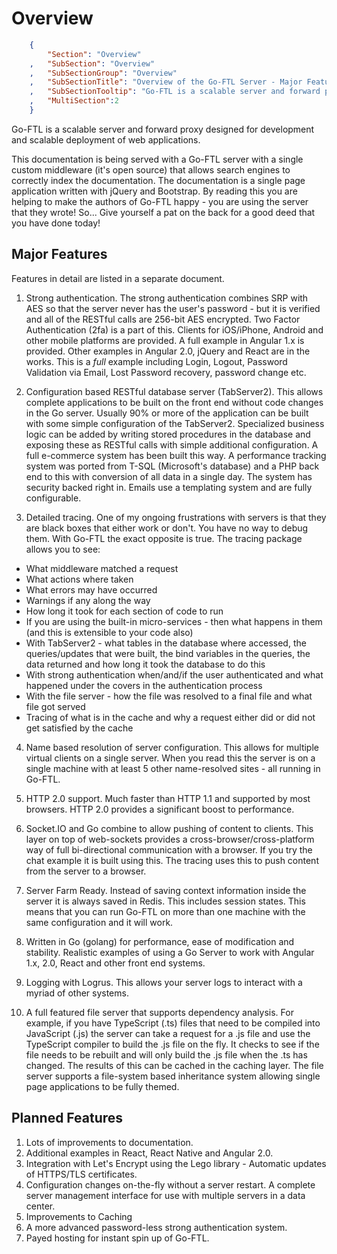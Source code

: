Overview
========
``` JSON
	{
		"Section": "Overview"
	,	"SubSection": "Overview"
	,	"SubSectionGroup": "Overview"
	,	"SubSectionTitle": "Overview of the Go-FTL Server - Major Features"
	,	"SubSectionTooltip": "Go-FTL is a scalable server and forward proxy designed for development and scalable deployment of web applications."
	, 	"MultiSection":2
	}
```

Go-FTL is a scalable server and forward proxy designed for development and scalable deployment of web applications.

This documentation is being served with a Go-FTL server with a single custom middleware (it's open source) that allows search engines to correctly index the documentation.
The documentation is a single page application written with jQuery and Bootstrap.   By reading this you are helping to make the authors of Go-FTL happy - you are using
the server that they wrote!  So... Give yourself a pat on the back for a good deed that you have done today!

Major Features
--------------

Features in detail are listed in a separate document.

1. Strong authentication.  The strong authentication combines SRP with AES so that the server never has the user's password - but it is verified and all of the RESTful calls are 256-bit AES encrypted.  Two Factor Authentication (2fa) is a part of this.  Clients for iOS/iPhone, Android and other mobile platforms are provided.   A full example in Angular 1.x is provided.  Other examples in Angular 2.0, jQuery and React are in the works.  This is a *full* example including Login, Logout, Password Validation via Email, Lost Password recovery, password change etc.

2. Configuration based RESTful database server (TabServer2).  This allows complete applications to be built on the front end without code changes in the Go server.   Usually 90% or more of the application can be built with some simple configuration of the TabServer2.  Specialized business logic can be added by writing stored procedures in the database and exposing these as RESTful calls with simple additional configuration.  A full e-commerce system has been built this way.  A performance tracking system was ported from T-SQL (Microsoft's database) and a PHP back end to this with conversion of all data in a single day.   The system has security backed right in.
Emails use a templating system and are fully configurable.

3. Detailed tracing. One of my ongoing frustrations with servers is that they are black boxes that either work or don't.   You have no way to debug them.   With Go-FTL the exact opposite is true.  The tracing package allows you to see:
<div>
<ul>
<li> What middleware matched a request </li>
<li> What actions where taken </li>
<li> What errors may have occurred </li>
<li> Warnings if any along the way </li>
<li> How long it took for each section of code to run </li>
<li> If you are using the built-in micro-services - then what happens in them (and this is extensible to your code also) </li>
<li> With TabServer2 - what tables in the database where accessed, the queries/updates that were built, the bind variables in the queries, the data returned and how long it took the database to do this </li>
<li> With strong authentication when/and/if the user authenticated and what happened under the covers in the authentication process </li>
<li> With the file server - how the file was resolved to a final file and what file got served </li>
<li> Tracing of what is in the cache and why a request either did or did not get satisfied by the cache </li>
</ul>
</div>

4. Name based resolution of server configuration.  This allows for multiple virtual clients on a single server.  When you read this the server is on a single machine with at least 5 other name-resolved sites - all running in Go-FTL.

5. HTTP 2.0 support.  Much faster than HTTP 1.1 and supported by most browsers.  HTTP 2.0 provides a significant boost to performance.

6. Socket.IO and Go combine to allow pushing of content to clients.  This layer on top of web-sockets provides a cross-browser/cross-platform way of full bi-directional communication with a browser.  If you try the chat example it is built using this.  The tracing uses this to push content from the server to a browser.

7. Server Farm Ready.  Instead of saving context information inside the
server it is always saved in Redis.  This includes session states.  This means that you can run Go-FTL on more than one machine with the same 
configuration and it will work.

8. Written in Go (golang) for performance, ease of modification and stability.  Realistic examples of using a Go Server to work with Angular 1.x, 2.0, React and other front end systems.

9. Logging with Logrus.  This allows your server logs to interact with a myriad of other systems.

10. A full featured file server that supports dependency analysis.   For example, if you have TypeScript (.ts) files that need to be compiled into JavaScript (.js) the server can take a request for a .js file and use the TypeScript compiler to build the .js file on the fly.  It checks to see if the file needs to be rebuilt and will only build the .js file when the .ts has changed.   The results of this can be cached in the caching layer.   The file server supports a file-system based inheritance system allowing single page applications to be fully themed.

Planned Features
----------------

1. Lots of improvements to documentation.
1. Additional examples in React, React Native and Angular 2.0.
2. Integration with Let's Encrypt using the Lego library - Automatic updates of HTTPS/TLS certificates.
3. Configuration changes on-the-fly without a server restart.  A complete server management interface for use with multiple servers in a data center.
4. Improvements to Caching
5. A more advanced password-less strong authentication system.
6. Payed hosting for instant spin up of Go-FTL.









